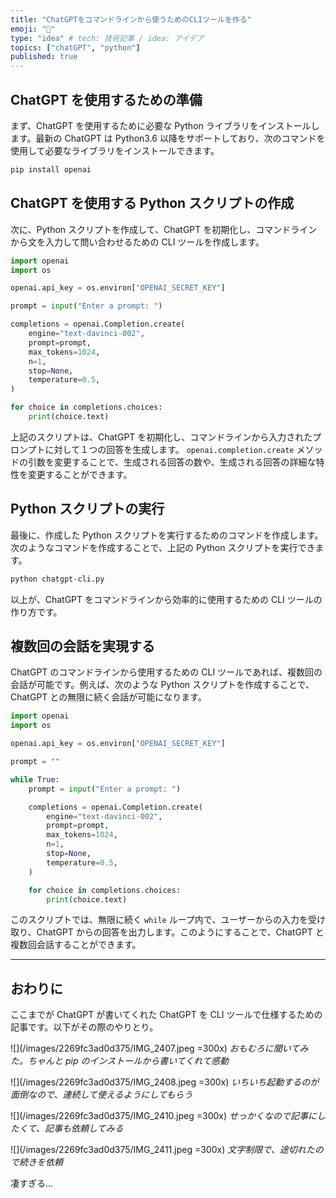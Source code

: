 ```yaml
---
title: "ChatGPTをコマンドラインから使うためのCLIツールを作る"
emoji: "💬"
type: "idea" # tech: 技術記事 / idea: アイデア
topics: ["chatGPT", "python"]
published: true
---
```


## ChatGPT を使用するための準備

まず、ChatGPT を使用するために必要な Python ライブラリをインストールします。最新の ChatGPT は Python3.6 以降をサポートしており、次のコマンドを使用して必要なライブラリをインストールできます。

```bash
pip install openai
```

## ChatGPT を使用する Python スクリプトの作成

次に、Python スクリプトを作成して、ChatGPT を初期化し、コマンドラインから文を入力して問い合わせるための CLI ツールを作成します。

```python
import openai
import os

openai.api_key = os.environ["OPENAI_SECRET_KEY"]

prompt = input("Enter a prompt: ")

completions = openai.Completion.create(
    engine="text-davinci-002",
    prompt=prompt,
    max_tokens=1024,
    n=1,
    stop=None,
    temperature=0.5,
)

for choice in completions.choices:
    print(choice.text)
```

上記のスクリプトは、ChatGPT を初期化し、コマンドラインから入力されたプロンプトに対して１つの回答を生成します。
`openai.completion.create` メソッドの引数を変更することで、生成される回答の数や、生成される回答の詳細な特性を変更することができます。

## Python スクリプトの実行

最後に、作成した Python スクリプトを実行するためのコマンドを作成します。次のようなコマンドを作成することで、上記の Python スクリプトを実行できます。

```bash
python chatgpt-cli.py
```

以上が、ChatGPT をコマンドラインから効率的に使用するための CLI ツールの作り方です。

## 複数回の会話を実現する

ChatGPT のコマンドラインから使用するための CLI ツールであれば、複数回の会話が可能です。例えば、次のような Python スクリプトを作成することで、ChatGPT との無限に続く会話が可能になります。

```python
import openai
import os

openai.api_key = os.environ["OPENAI_SECRET_KEY"]

prompt = ""

while True:
    prompt = input("Enter a prompt: ")

    completions = openai.Completion.create(
        engine="text-davinci-002",
        prompt=prompt,
        max_tokens=1024,
        n=1,
        stop=None,
        temperature=0.5,
    )

    for choice in completions.choices:
        print(choice.text)
```

このスクリプトでは、無限に続く `while` ループ内で、ユーザーからの入力を受け取り、ChatGPT からの回答を出力します。このようにすることで、ChatGPT と複数回会話することができます。

---

## おわりに

ここまでが ChatGPT が書いてくれた ChatGPT を CLI ツールで仕様するための記事です。以下がその際のやりとり。

![](/images/2269fc3ad0d375/IMG_2407.jpeg =300x)
_おもむろに聞いてみた。ちゃんと pip のインストールから書いてくれて感動_

![](/images/2269fc3ad0d375/IMG_2408.jpeg =300x)
_いちいち起動するのが面倒なので、連続して使えるようにしてもらう_

![](/images/2269fc3ad0d375/IMG_2410.jpeg =300x)
_せっかくなので記事にしたくて、記事も依頼してみる_

![](/images/2269fc3ad0d375/IMG_2411.jpeg =300x)
_文字制限で、途切れたので続きを依頼_

凄すぎる...
